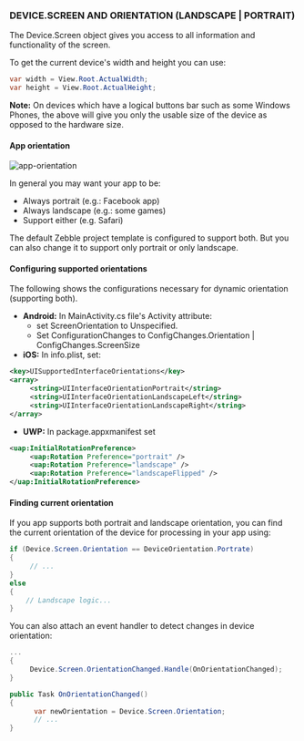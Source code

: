 ﻿[app-orientation]: https://raw.githubusercontent.com/Geeksltd/Zebble.Docs/master/assets/device-environment/app-orientation.png

### DEVICE.SCREEN AND ORIENTATION (LANDSCAPE | PORTRAIT)

The Device.Screen object gives you access to all information and functionality of the screen.

To get the current device's width and height you can use:

```csharp
var width = View.Root.ActualWidth;
var height = View.Root.ActualHeight;
```

**Note:** On devices which have a logical buttons bar such as some Windows Phones, the above will give you only the usable size of the device as opposed to the hardware size.

#### App orientation

![app-orientation]

In general you may want your app to be:

- Always portrait (e.g.: Facebook app)
- Always landscape (e.g.: some games)
- Support either (e.g. Safari)

The default Zebble project template is configured to support both. But you can also change it to support only portrait or only landscape.

#### Configuring supported orientations

The following shows the configurations necessary for dynamic orientation (supporting both).

- **Android:** In MainActivity.cs file's Activity attribute:
  - set ScreenOrientation to Unspecified.
  - Set ConfigurationChanges to ConfigChanges.Orientation | ConfigChanges.ScreenSize
- **iOS:** In info.plist, set: 

```xml
<key>UISupportedInterfaceOrientations</key>
<array>
     <string>UIInterfaceOrientationPortrait</string>
     <string>UIInterfaceOrientationLandscapeLeft</string>
     <string>UIInterfaceOrientationLandscapeRight</string>
</array>
```

- **UWP:** In package.appxmanifest set 

```xml
<uap:InitialRotationPreference>
     <uap:Rotation Preference="portrait" />
     <uap:Rotation Preference="landscape" />
     <uap:Rotation Preference="landscapeFlipped" />
</uap:InitialRotationPreference>
```

#### Finding current orientation

If you app supports both portrait and landscape orientation, you can find the current orientation of the device for processing in your app using:

```csharp
if (Device.Screen.Orientation == DeviceOrientation.Portrate)
{
     // ...
}
else
{
    // Landscape logic...
}
```

You can also attach an event handler to detect changes in device orientation:

```csharp
...
{
     Device.Screen.OrientationChanged.Handle(OnOrientationChanged);
}

public Task OnOrientationChanged()
{
      var newOrientation = Device.Screen.Orientation;
      // ...
}
```